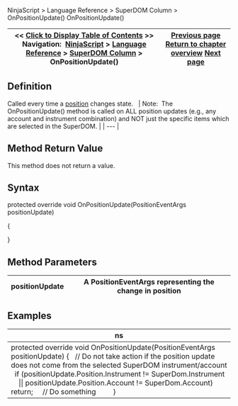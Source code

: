 ﻿
NinjaScript \> Language Reference \> SuperDOM Column \> OnPositionUpdate()
OnPositionUpdate()

| \<\< [Click to Display Table of Contents](superdomcolumn_onpositionupdate.md) \>\> **Navigation:**     [NinjaScript](ninjascript-1.md) \> [Language Reference](language_reference_wip-1.md) \> [SuperDOM Column](superdom_column-1.md) \> OnPositionUpdate() | [Previous page](superdomcolumn_onorderupdate-1.md) [Return to chapter overview](superdom_column-1.md) [Next page](onpropertychanged-1.md) |
| --- | --- |

## Definition
Called every time a [position](position-1.md) changes state.
 
| Note:  The OnPositionUpdate() method is called on ALL position updates (e.g., any account and instrument combination) and NOT just the specific items which are selected in the SuperDOM. |
| --- |

## Method Return Value
This method does not return a value.
 
## Syntax
protected override void OnPositionUpdate(PositionEventArgs positionUpdate)  

{
   

}
 
## Method Parameters
| positionUpdate | A PositionEventArgs representing the change in position |
| --- | --- |

## 
## 
## Examples
| ns |
| --- |
| protected override void OnPositionUpdate(PositionEventArgs positionUpdate) {    // Do not take action if the position update does not come from the selected SuperDOM instrument/account    if (positionUpdate.Position.Instrument !\= SuperDom.Instrument       \|\| positionUpdate.Position.Account !\= SuperDom.Account)      return;      // Do something          } |

